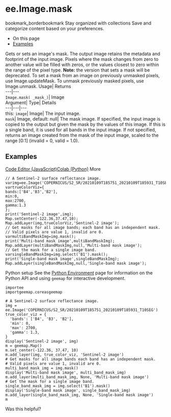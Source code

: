  
#  ee.Image.mask 
bookmark_borderbookmark Stay organized with collections  Save and categorize content based on your preferences.
  * On this page
  * [Examples](https://developers.google.com/earth-engine/apidocs/ee-image-mask#examples)


Gets or sets an image's mask. The output image retains the metadata and footprint of the input image. Pixels where the mask changes from zero to another value will be filled with zeros, or the values closest to zero within the range of the pixel type. **Note:** the version that sets a mask will be deprecated. To set a mask from an image on previously unmasked pixels, use Image.updateMask. To unmask previously masked pixels, use Image.unmask.
Usage| Returns  
---|---  
`Image.mask( _mask_)`| Image  
Argument| Type| Details  
---|---|---  
this: `image`| Image| The input image.  
`mask`| Image, default: null| The mask image. If specified, the input image is copied to the output but given the mask by the values of this image. If this is a single band, it is used for all bands in the input image. If not specified, returns an image created from the mask of the input image, scaled to the range [0:1] (invalid = 0, valid = 1.0).  
## Examples
[Code Editor (JavaScript)](https://developers.google.com/earth-engine/apidocs/ee-image-mask#code-editor-javascript-sample)[Colab (Python)](https://developers.google.com/earth-engine/apidocs/ee-image-mask#colab-python-sample) More
```
// A Sentinel-2 surface reflectance image.
varimg=ee.Image('COPERNICUS/S2_SR/20210109T185751_20210109T185931_T10SEG');
vartrueColorViz={
bands:['B4','B3','B2'],
min:0,
max:2700,
gamma:1.3
};
print('Sentinel-2 image',img);
Map.setCenter(-122.36,37.47,10);
Map.addLayer(img,trueColorViz,'Sentinel-2 image');
// Get masks for all image bands; each band has an independent mask.
// Valid pixels are value 1, invalid are 0.
varmultiBandMaskImg=img.mask();
print('Multi-band mask image',multiBandMaskImg);
Map.addLayer(multiBandMaskImg,null,'Multi-band mask image');
// Get the mask for a single image band.
varsingleBandMaskImg=img.select('B1').mask();
print('Single-band mask image',singleBandMaskImg);
Map.addLayer(singleBandMaskImg,null,'Single-band mask image');
```
Python setup
See the [ Python Environment](https://developers.google.com/earth-engine/guides/python_install) page for information on the Python API and using `geemap` for interactive development.
```
importee
importgeemap.coreasgeemap
```
```
# A Sentinel-2 surface reflectance image.
img = ee.Image('COPERNICUS/S2_SR/20210109T185751_20210109T185931_T10SEG')
true_color_viz = {
  'bands': ['B4', 'B3', 'B2'],
  'min': 0,
  'max': 2700,
  'gamma': 1.3,
}
display('Sentinel-2 image', img)
m = geemap.Map()
m.set_center(-122.36, 37.47, 10)
m.add_layer(img, true_color_viz, 'Sentinel-2 image')
# Get masks for all image bands each band has an independent mask.
# Valid pixels are value 1, invalid are 0.
multi_band_mask_img = img.mask()
display('Multi-band mask image', multi_band_mask_img)
m.add_layer(multi_band_mask_img, None, 'Multi-band mask image')
# Get the mask for a single image band.
single_band_mask_img = img.select('B1').mask()
display('Single-band mask image', single_band_mask_img)
m.add_layer(single_band_mask_img, None, 'Single-band mask image')
m
```

Was this helpful?
